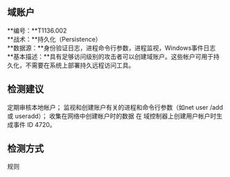## 域账户  
**编号：**T1136.002  
**战术：**持久化（Persistence）  
**数据源：**身份验证日志，进程命令行参数，进程监视，Windows事件日志  
**基本描述：**具有足够访问级别的攻击者可以创建域账户。这些帐户可用于持久化，不需要在系统上部署持久远程访问工具。  
## 检测建议  
定期审核本地帐户；
监视和创建账户有关的进程和命令行参数（如net user /add 或 useradd）；
收集在网络中创建帐户时的数据
在 域控制器上创建用户帐户时生成事件 ID 4720。  
## 检测方式  
规则